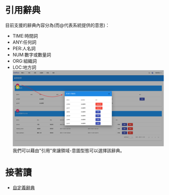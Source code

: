 # 引用辭典
目前支援的辭典內容分為(而@代表系統提供的意思)：
- TIME:時間詞
- ANY:任何詞
- PER:人名詞
- NUM:數字或數量詞
- ORG:組織詞
- LOC:地方詞
![](../../../../images/docs/Image027.png)
我們可以藉由"引用"來讓領域-意圖型態可以選擇該辭典。
# 接著讀
- [自定義辭典](../../tutorials/docs/custom-dicts.html)